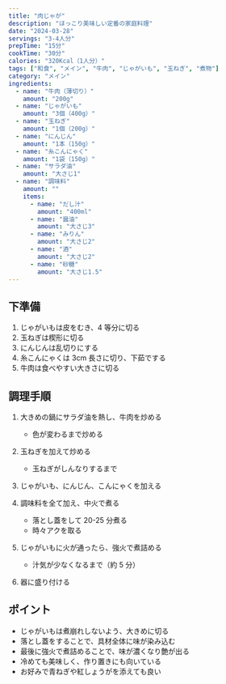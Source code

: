 ```yaml
---
title: "肉じゃが"
description: "ほっこり美味しい定番の家庭料理"
date: "2024-03-28"
servings: "3-4人分"
prepTime: "15分"
cookTime: "30分"
calories: "320Kcal（1人分）"
tags: ["和食", "メイン", "牛肉", "じゃがいも", "玉ねぎ", "煮物"]
category: "メイン"
ingredients:
  - name: "牛肉（薄切り）"
    amount: "200g"
  - name: "じゃがいも"
    amount: "3個（400g）"
  - name: "玉ねぎ"
    amount: "1個（200g）"
  - name: "にんじん"
    amount: "1本（150g）"
  - name: "糸こんにゃく"
    amount: "1袋（150g）"
  - name: "サラダ油"
    amount: "大さじ1"
  - name: "調味料"
    amount: ""
    items:
      - name: "だし汁"
        amount: "400ml"
      - name: "醤油"
        amount: "大さじ3"
      - name: "みりん"
        amount: "大さじ2"
      - name: "酒"
        amount: "大さじ2"
      - name: "砂糖"
        amount: "大さじ1.5"
---
```


## 下準備

1. じゃがいもは皮をむき、4 等分に切る
2. 玉ねぎは楔形に切る
3. にんじんは乱切りにする
4. 糸こんにゃくは 3cm 長さに切り、下茹でする
5. 牛肉は食べやすい大きさに切る

## 調理手順

1. 大きめの鍋にサラダ油を熱し、牛肉を炒める

   - 色が変わるまで炒める

2. 玉ねぎを加えて炒める

   - 玉ねぎがしんなりするまで

3. じゃがいも、にんじん、こんにゃくを加える

4. 調味料を全て加え、中火で煮る

   - 落とし蓋をして 20-25 分煮る
   - 時々アクを取る

5. じゃがいもに火が通ったら、強火で煮詰める

   - 汁気が少なくなるまで（約 5 分）

6. 器に盛り付ける

## ポイント

- じゃがいもは煮崩れしないよう、大きめに切る
- 落とし蓋をすることで、具材全体に味が染み込む
- 最後に強火で煮詰めることで、味が濃くなり艶が出る
- 冷めても美味しく、作り置きにも向いている
- お好みで青ねぎや紅しょうがを添えても良い
